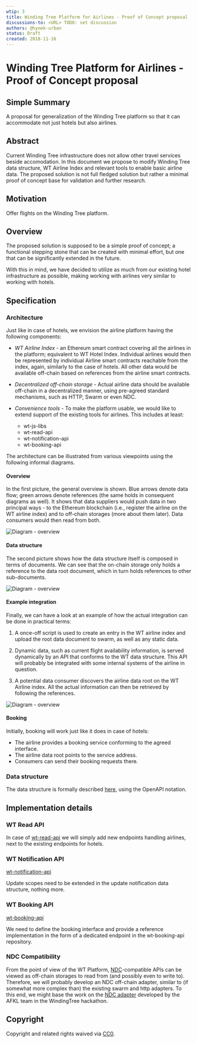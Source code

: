 ```yaml
---
wtip: 3
title: Winding Tree Platform for Airlines - Proof of Concept proposal
discussions-to: <URL> TODO: set discussion
authors: @hynek-urban
status: Draft
created: 2018-11-16
---
```


# Winding Tree Platform for Airlines - Proof of Concept proposal

## Simple Summary
<!--"If you can't explain it simply, you don't understand it well enough."
Provide a simplified and layman-accessible explanation of the WTip.-->
A proposal for generalization of the Winding Tree platform so that it can
accommodate not just hotels but also airlines.


## Abstract
<!--A short (~200 word) description of the technical issue being addressed.-->
Current Winding Tree infrastructure does not allow other travel services beside
accomodation. In this document we propose to modify Winding Tree data
structure, WT Airline Index and relevant tools to enable basic airline data.
The proposed solution is not full fledged solution but rather a minimal proof
of concept base for validation and further research.

## Motivation
<!--The motivation is important how will the improvement contribute to actors
in travel world.-->
Offer flights on the Winding Tree platform. 

## Overview

The proposed solution is supposed to be a simple proof of
concept; a functional stepping stone that can be created with
minimal effort, but one that can be significantly extended in
the future.

With this in mind, we have decided to utilize as much from our
existing hotel infrastructure as possible, making working with
airlines very similar to working with hotels.

## Specification
### Architecture

Just like in case of hotels, we envision the airline platform having
the following components:

- *WT Airline Index* - an Ethereum smart contract covering all the
airlines in the platform; equivalent to WT Hotel Index.
Individual airlines would then be represented by individual
Airline smart contracts reachable from the index, again,
similarly to the case of hotels. All other data would be
available off-chain based on references from the airline smart
contracts.

- *Decentralized off-chain storage* - Actual airline data should
be available off-chain in a decentralized manner, using
pre-agreed standard mechanisms, such as HTTP, Swarm or even NDC.

- *Convenience tools* - To make the platform usable, we would
like to extend support of the existing tools for airlines. This
includes at least:

    - wt-js-libs
    - wt-read-api
    - wt-notification-api
    - wt-booking-api

The architecture can be illustrated from various viewpoints
using the following informal diagrams.

#### Overview

In the first picture, the general overview is shown. Blue arrows
denote data flow; green arrows denote references (the same holds
in consequent diagrams as well). It shows that data suppliers
would push data in two principal ways - to the Ethereum
blockchain (i.e., register the airline on the WT airline index)
and to off-chain storages (more about them later). Data
consumers would then read from both.

![Diagram - overview](../assets/wt-003/wt-airline-architecture-overview.svg)

#### Data structure

The second picture shows how the data structure itself is
composed in terms of documents. We can see that the on-chain
storage only holds a reference to the data root document, which
in turn holds references to other sub-documents.

![Diagram - overview](../assets/wt-003/wt-airline-architecture-data-structure.svg)

#### Example integration

Finally, we can have a look at an example of how the actual
integration can be done in practical terms:

1. A once-off script is used to create an entry in the WT
   airline index and upload the root data document to swarm, as
   well as any static data.

2. Dynamic data, such as current flight availability
   information, is served dynamically by an API that conforms
   to the WT data structure. This API will probably be
   integrated with some internal systems of the airline in
   question.

3. A potential data consumer discovers the airline data
    root on the WT Airline index. All the actual
    information can then be retrieved by following the
    references.

![Diagram - overview](../assets/wt-003/wt-airline-architecture-example-integration.svg)

#### Booking

Initially, booking will work just like it does in case of
hotels:

- The airline provides a booking service conforming to the agreed
interface.
- The airline data root points to the service address.
- Consumers can send their booking requests there.

### Data structure

The data structure is formally described [here](../assets/wt-003/airlines-data-swagger.yaml),
using the OpenAPI notation.

## Implementation details

### WT Read API

In case of [wt-read-api](https://github.com/windingtree/wt-read-api)
we will simply add new endpoints handling airlines, next to the
existing endpoints for hotels.

### WT Notification API

[wt-notification-api](https://github.com/windingtree/wt-notification-api)

Update scopes need to be extended in the update notification
data structure, nothing more.

### WT Booking API

[wt-booking-api](https://github.com/windingtree/wt-booking-api)

We need to define the booking interface and provide a reference
implementation in the form of a dedicated endpoint in the
wt-booking-api repository.

### NDC Compatibility

From the point of view of the WT Platform, [NDC](https://www.iata.org/whatwedo/airline-distribution/ndc/Pages/default.aspx)-compatible
APIs can be viewed as off-chain storages to read from (and
possibly even to write to). Therefore, we will probably develop
an NDC off-chain adapter, similar to (if somewhat more complex
than) the existing swarm and http adapters. To this end, we
might base the work on the [NDC adapter](https://github.com/afklblockchain)
developed by the AFKL team in the WindingTree hackathon.

## Copyright
Copyright and related rights waived via [CC0](https://creativecommons.org/publicdomain/zero/1.0/).

